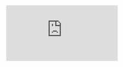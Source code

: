 
[![osu](https://osusig.lolicon.app/sig.php?colour=hex8866ee&uname=ErogeMaster225&pp=1&flagshadow&flagstroke&darktriangles&opaqueavatar&onlineindicator=undefined&xpbar)](https://osu.ppy.sh/users/8471225)
